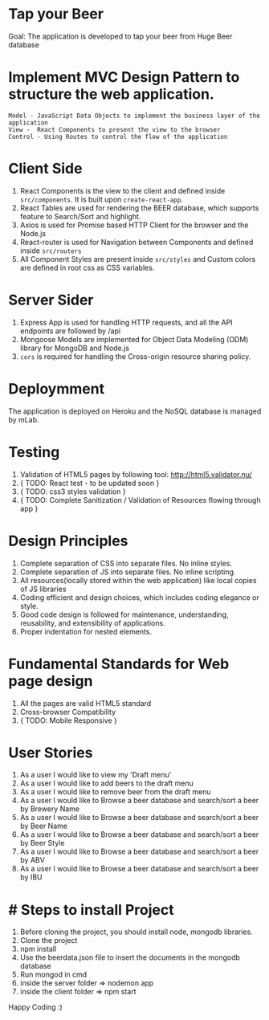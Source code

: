 # Tap your Beer

Goal: The application is developed to tap your beer from Huge Beer database

# Implement MVC Design Pattern to structure the web application.

	Model - JavaScript Data Objects to implement the business layer of the application
	View -  React Components to present the view to the browser
	Control - Using Routes to control the flow of the application

# Client Side

1. React Components is the view to the client and defined inside `src/components`. It is built upon `create-react-app`.
2. React Tables are used for rendering the BEER database, which supports feature to Search/Sort and highlight.
3. Axios is used for Promise based HTTP Client for the browser and the Node.js 
4. React-router is used for Navigation between Components and defined inside `src/routers`
5. All Component Styles are present inside `src/styles` and Custom colors are defined in root css as CSS variables.

# Server Sider
 
1. Express App is used for handling HTTP requests, and all the API endpoints are followed by /api
2. Mongoose Models are implemented for Object Data Modeling (ODM) library for MongoDB and Node.js
3. `cors` is required for handling the Cross-origin resource sharing policy.

# Deploymment

The application is deployed on Heroku and the NoSQL database is managed by mLab.

# Testing

1. Validation of HTML5 pages by following tool: http://html5.validator.nu/
2. { TODO: React test - to be updated soon }
3. { TODO: css3 styles validation }
4. { TODO: Complete Sanitization / Validation of Resources flowing through app }

# Design Principles

1. Complete separation of CSS into separate files. No inline styles.
2. Complete separation of JS into separate files. No inline scripting.
3. All resources(locally stored within the web application) like local copies of JS libraries
4. Coding efficient and design choices, which includes coding elegance or style.
5. Good code design is followed for maintenance, understanding, reusability, and extensibility of applications.
6. Proper indentation for nested elements.

# Fundamental Standards for Web page design

1. All the pages are valid HTML5 standard
2. Cross-browser Compatibility
3. { TODO: Mobile Responsive }

# User Stories

1. As a user I would like to view my 'Draft menu'
2. As a user I would like to add beers to the draft menu
3. As a user I would like to remove beer from the draft menu
4. As a user I would like to Browse a beer database and search/sort a beer by Brewery Name
5. As a user I would like to Browse a beer database and search/sort a beer by Beer Name
6. As a user I would like to Browse a beer database and search/sort a beer by Beer Style
7. As a user I would like to Browse a beer database and search/sort a beer by ABV
8. As a user I would like to Browse a beer database and search/sort a beer by IBU

# # Steps to install Project

1. Before cloning the project, you should install node, mongodb libraries.
2. Clone the project
3. npm install
4. Use the beerdata.json file to insert the documents in the mongodb database
5. Run mongod in cmd
6. inside the server folder => nodemon app
7. inside the client folder => npm start

Happy Coding :)
